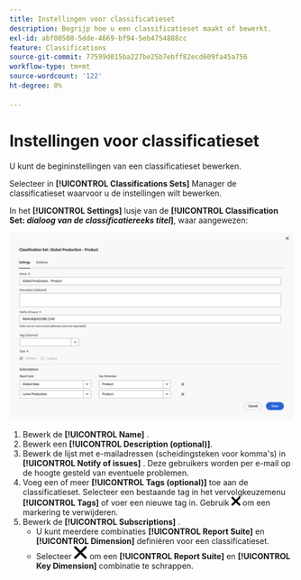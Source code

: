 ```yaml
---
title: Instellingen voor classificatieset
description: Begrijp hoe u een classificatieset maakt of bewerkt.
exl-id: abf00508-5dde-4669-bf94-5eb4754888cc
feature: Classifications
source-git-commit: 77599d015ba227be25b7ebff82ecd609fa45a756
workflow-type: tm+mt
source-wordcount: '122'
ht-degree: 0%

---
```


# Instellingen voor classificatieset

U kunt de begininstellingen van een classificatieset bewerken.

Selecteer in **[!UICONTROL Classifications Sets]** Manager de classificatieset waarvoor u de instellingen wilt bewerken.

In het **[!UICONTROL Settings]** lusje van de **[!UICONTROL Classification Set: _dialoog van de classificatiereeks titel_]**, waar aangewezen:

![ de reeksen van de Classificatie - montages ](assets/classification-sets-settings.png)

1. Bewerk de **[!UICONTROL Name]** .
1. Bewerk een **[!UICONTROL Description (optional)]**.
1. Bewerk de lijst met e-mailadressen (scheidingsteken voor komma&#39;s) in **[!UICONTROL Notify of issues]** . Deze gebruikers worden per e-mail op de hoogte gesteld van eventuele problemen.
1. Voeg een of meer **[!UICONTROL Tags (optional)]** toe aan de classificatieset. Selecteer een bestaande tag in het vervolgkeuzemenu **[!UICONTROL Tags]** of voer een nieuwe tag in. Gebruik ![ CrossSize100 ](/help/assets/icons/CrossSize100.svg) om een markering te verwijderen.
1. Bewerk de **[!UICONTROL Subscriptions]** .
   * U kunt meerdere combinaties **[!UICONTROL Report Suite]** en **[!UICONTROL Dimension]** definiëren voor een classificatieset.
   * Selecteer ![ CrossSize400 ](/help/assets/icons/CrossSize400.svg) om een **[!UICONTROL Report Suite]** en **[!UICONTROL Key Dimension]** combinatie te schrappen.


<!--

Configure a classification set's settings.

**[!UICONTROL Components]** > **[!UICONTROL Classification sets]** > **[!UICONTROL Sets]** > Click the desired classification set name > **[!UICONTROL Settings]**

![classification set settings](../../assets/classification-set-settings.png)

The following fields are available in this tab:

* **[!UICONTROL Name]**: The classification set name.
* **[!UICONTROL Description]**: The description for the classification set.
* **[!UICONTROL Notify of issues]**: A comma-delimited list of email addresses that are notified of issues with this classification set.
* **[!UICONTROL Tags]**: Add one or more tags to the selected classification set. Tags allow you to organize or group classification sets so that it is easier to locate them in the future.
* **[!UICONTROL Type]**: The type of classification between [!UICONTROL Primary] and [!UICONTROL Lookup]. Primary classifications are typically used. You cannot alter a classification set's type after it is created.
* **[!UICONTROL Subscriptions]**: The report suite and dimension combinations that the classification set applies to.

-->